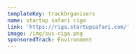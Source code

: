 ```yaml
---
templateKey: trackOrganisers
name: startup safari riga
link: 'https://riga.startupsafari.com/'
image: /img/sus-riga.png
sponsoredTrack: Environment
---
```

